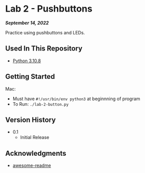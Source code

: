 # Lab 2 - Pushbuttons

***September 14, 2022***

Practice using pushbuttons and LEDs.

## Used In This Repository

- [Python 3.10.8](https://www.python.org/downloads/)

## Getting Started

Mac:
* Must have `#!/usr/bin/env python3` at beginnning of program
* To Run: `./lab-2-button.py`

## Version History

* 0.1
    * Initial Release

## Acknowledgments

* [awesome-readme](https://github.com/matiassingers/awesome-readme)